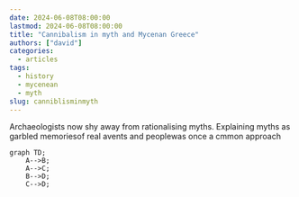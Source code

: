 ```yaml
---
date: 2024-06-08T08:00:00
lastmod: 2024-06-08T08:00:00
title: "Cannibalism in myth and Mycenan Greece"
authors: ["david"]
categories:
  - articles
tags:
  - history
  - mycenean
  - myth
slug: canniblisminmyth
---
```


Archaeologists now shy away from rationalising myths. Explaining myths as garbled memoriesof real avents and peoplewas once a cmmon approach


```mermaid
graph TD;
    A-->B;
    A-->C;
    B-->D;
    C-->D;
```
